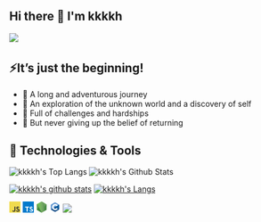 ## Hi there 👋 I'm kkkkh

![](https://komarev.com/ghpvc/?username=kkkkh)

## ⚡It’s just the beginning!

- 🌱 A long and adventurous journey
- 🌟 An exploration of the unknown world and a discovery of self
- 🚵 Full of challenges and hardships
- 🌋 But never giving up the belief of returning

## 🔧 Technologies & Tools

<img height="200px" alt="kkkkh's Top Langs" src="https://github-readme-stats.vercel.app/api/top-langs/?username=kkkkh&hide=html" />
<img height="200px" alt="kkkkh's Github Stats" src="https://github-readme-stats.vercel.app/api?username=kkkkh&show_icons=true&count_private=true" />

[![kkkkh's github stats](https://github-readme-stats.vercel.app/api?username=kkkkh)](https://github.com/anuraghazra/github-readme-stats)
[![kkkkh's Langs](https://github-readme-stats.vercel.app/api/top-langs/?username=kkkkh&layout=compact)](https://github.com/anuraghazra/github-readme-stats)

<code><img height="20" src="https://raw.githubusercontent.com/github/explore/80688e429a7d4ef2fca1e82350fe8e3517d3494d/topics/javascript/javascript.png"></code>
<code><img height="20" src="https://raw.githubusercontent.com/github/explore/80688e429a7d4ef2fca1e82350fe8e3517d3494d/topics/typescript/typescript.png"></code>
<code><img height="20" src="https://raw.githubusercontent.com/github/explore/80688e429a7d4ef2fca1e82350fe8e3517d3494d/topics/nodejs/nodejs.png"></code>
<code><img height="20" src="https://raw.githubusercontent.com/github/explore/80688e429a7d4ef2fca1e82350fe8e3517d3494d/topics/c/c.png"></code>
<code><img height="20" src="https://raw.githubusercontent.com/github/explore/80688e429a7d4ef2fca1e82350fe8e3517d3494d/topics/c++/c++.png"></code>
